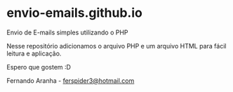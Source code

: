 # envio-emails.github.io
Envio de E-mails simples utilizando o PHP

Nesse repositório adicionamos o arquivo PHP e um arquivo HTML para fácil leitura e aplicação.

Espero que gostem :D

Fernando Aranha - ferspider3@hotmail.com

